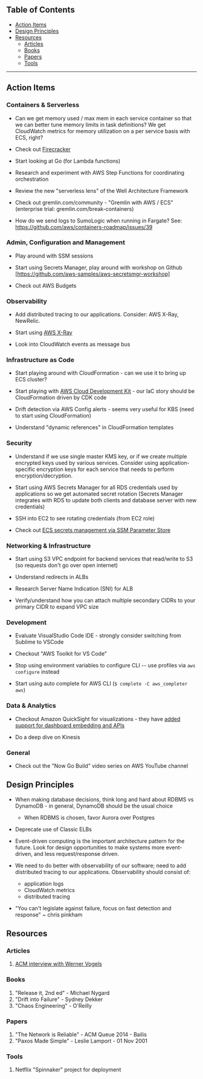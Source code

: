 ## Table of Contents

<!-- MarkdownTOC depth=4 -->

- [Action Items](#action-items)
- [Design Principles](#design-principles)
- [Resources](#resources)
    - [Articles](#articles)
    - [Books](#books)
    - [Papers](#papers)
    - [Tools](#tools)

<!-- /MarkdownTOC -->

---

## Action Items

### Containers & Serverless

* Can we get memory used / max mem in each service container so that we can better tune memory limits in task definitions? We get CloudWatch metrics for memory utilization on a per service basis with ECS, right?

* Check out [Firecracker](https://aws.amazon.com/blogs/opensource/firecracker-open-source-secure-fast-microvm-serverless/)

* Start looking at Go (for Lambda functions)

* Research and experiment with AWS Step Functions for coordinating orchestration

* Review the new "serverless lens" of the Well Architecture Framework

* Check out gremlin.com/community - "Gremlin with AWS / ECS" (enterprise trial: gremlin.com/break-containers)

* How do we send logs to SumoLogic when running in Fargate? See: https://github.com/aws/containers-roadmap/issues/39


### Admin, Configuration and Management

* Play around with SSM sessions

* Start using Secrets Manager, play around with workshop on Github [https://github.com/aws-samples/aws-secretsmgr-workshop]

* Check out AWS Budgets


### Observability

* Add distributed tracing to our applications. Consider: AWS X-Ray, NewRelic.

* Start using [AWS X-Ray](https://aws.amazon.com/xray/)

* Look into CloudWatch events as message bus


### Infrastructure as Code

* Start playing around with CloudFormation - can we use it to bring up ECS cluster?

* Start playing with [AWS Cloud Development Kit](https://github.com/awslabs/aws-cdk) - our IaC story should be CloudFormation driven by CDK code

* Drift detection via AWS Config alerts - seems very useful for KBS (need to start using CloudFormation)

* Understand "dynamic references" in CloudFormation templates


### Security

* Understand if we use single master KMS key, or if we create multiple encrypted keys used by various services.  Consider using application-specific encryption keys for each service that needs to perform encryption/decryption.

* Start using AWS Secrets Manager for all RDS credentials used by applications so we get automated secret rotation (Secrets Manager integrates with RDS to update both clients and database server with new credentials)

* SSH into EC2 to see rotating credentials (from EC2 role)

* Check out [ECS secrets management via SSM Parameter Store](https://docs.aws.amazon.com/AmazonECS/latest/developerguide/specifying-sensitive-data.html)


### Networking & Infrastructure

* Start using S3 VPC endpoint for backend services that read/write to S3 (so requests don't go over open internet)

* Understand redirects in ALBs

* Research Server Name Indication (SNI) for ALB

* Verify/understand how you can attach multiple secondary CIDRs to your primary CIDR to expand VPC size


### Development

* Evaluate VisualStudio Code IDE - strongly consider switching from Sublime to VSCode

* Checkout "AWS Toolkit for VS Code"

* Stop using environment variables to configure CLI -- use profiles via `aws configure` instead

* Start using auto complete for AWS CLI (`$ complete -C aws_completer aws`)


### Data & Analytics

* Checkout Amazon QuickSight for visualizations - they have [added support for dashboard embedding and APIs](https://aws.amazon.com/about-aws/whats-new/2018/11/amazon-quickSight-adds-support-for-dashboard-embedding-and-APIs)

* Do a deep dive on Kinesis


### General

* Check out the "Now Go Build" video series on AWS YouTube channel


## Design Principles

* When making database decisions, think long and hard about RDBMS vs DynamoDB - in general, DynamoDB should be the usual choice
    * When RDBMS is chosen, favor Aurora over Postgres

* Deprecate use of Classic ELBs

* Event-driven computing is the important architecture pattern for the future. Look for design opportunities to make systems more event-driven, and less request/response driven.

* We need to do better with observability of our software; need to add distributed tracing to our applications. Observability should consist of:
    - application logs
    - CloudWatch metrics
    - distributed tracing

* "You can't legislate against failure, focus on fast detection and response" ~ chris pinkham


## Resources

### Articles
1. [ACM interview with Werner Vogels](https://queue.acm.org/detail.cfm?id=1142065)

### Books
1. "Release it, 2nd ed" - Michael Nygard
2. "Drift into Failure" - Sydney Dekker
3. "Chaos Engineering" - O'Reilly

### Papers
1. "The Network is Reliable" - ACM Queue 2014 - Bailis
2. "Paxos Made Simple" - Leslie Lamport - 01 Nov 2001

### Tools
1. Netflix "Spinnaker" project for deployment
